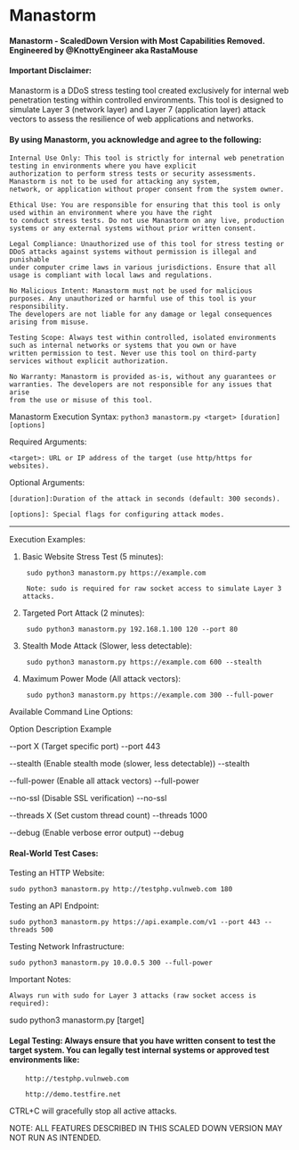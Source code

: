 # Manastorm
#### Manastorm - ScaledDown Version with Most Capabilities Removed. Engineered by @KnottyEngineer aka RastaMouse

#### Important Disclaimer:

Manastorm is a DDoS stress testing tool created exclusively for internal web penetration testing within controlled environments. This tool is designed to simulate Layer 3 (network layer) and Layer 7 (application layer) attack vectors to assess the resilience of web applications and networks.

#### By using Manastorm, you acknowledge and agree to the following:

    Internal Use Only: This tool is strictly for internal web penetration testing in environments where you have explicit 
    authorization to perform stress tests or security assessments. Manastorm is not to be used for attacking any system, 
    network, or application without proper consent from the system owner.

    Ethical Use: You are responsible for ensuring that this tool is only used within an environment where you have the right 
    to conduct stress tests. Do not use Manastorm on any live, production systems or any external systems without prior written consent.

    Legal Compliance: Unauthorized use of this tool for stress testing or DDoS attacks against systems without permission is illegal and punishable 
    under computer crime laws in various jurisdictions. Ensure that all usage is compliant with local laws and regulations.

    No Malicious Intent: Manastorm must not be used for malicious purposes. Any unauthorized or harmful use of this tool is your responsibility. 
    The developers are not liable for any damage or legal consequences arising from misuse.

    Testing Scope: Always test within controlled, isolated environments such as internal networks or systems that you own or have
    written permission to test. Never use this tool on third-party services without explicit authorization.

    No Warranty: Manastorm is provided as-is, without any guarantees or warranties. The developers are not responsible for any issues that arise
    from the use or misuse of this tool.


Manastorm Execution Syntax:
`python3 manastorm.py <target> [duration] [options]`

Required Arguments:

    <target>: URL or IP address of the target (use http/https for websites).

Optional Arguments:

    [duration]:Duration of the attack in seconds (default: 300 seconds).

    [options]: Special flags for configuring attack modes.


______________________________________________________________


Execution Examples:

1. Basic Website Stress Test (5 minutes):

        sudo python3 manastorm.py https://example.com

        Note: sudo is required for raw socket access to simulate Layer 3 attacks.

2. Targeted Port Attack (2 minutes):

        sudo python3 manastorm.py 192.168.1.100 120 --port 80

4. Stealth Mode Attack (Slower, less detectable):

        sudo python3 manastorm.py https://example.com 600 --stealth

5. Maximum Power Mode (All attack vectors):

        sudo python3 manastorm.py https://example.com 300 --full-power



Available Command Line Options:

Option	    Description	   Example

--port X	(Target specific port)	    --port 443

--stealth	(Enable stealth mode (slower, less detectable))	--stealth

--full-power	(Enable all attack vectors)	--full-power

--no-ssl	(Disable SSL verification)	--no-ssl

--threads X	(Set custom thread count)	--threads 1000

--debug	(Enable verbose error output)	--debug






#### Real-World Test Cases:

Testing an HTTP Website:

    sudo python3 manastorm.py http://testphp.vulnweb.com 180

Testing an API Endpoint:

    sudo python3 manastorm.py https://api.example.com/v1 --port 443 --threads 500

Testing Network Infrastructure:

    sudo python3 manastorm.py 10.0.0.5 300 --full-power


Important Notes:

    Always run with sudo for Layer 3 attacks (raw socket access is required):

sudo python3 manastorm.py [target]

#### Legal Testing: Always ensure that you have written consent to test the target system. You can legally test internal systems or approved test environments like:

        http://testphp.vulnweb.com

        http://demo.testfire.net

CTRL+C will gracefully stop all active attacks.

NOTE: ALL FEATURES DESCRIBED IN THIS SCALED DOWN VERSION MAY NOT RUN AS INTENDED.
